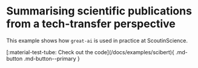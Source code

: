 # Summarising scientific publications from a tech-transfer perspective

This example shows how `great-ai` is used in practice at ScoutinScience. 

<div style="display: flex; justify-content: center;" markdown>
[:material-test-tube: Check out the code](/docs/examples/scibert){ .md-button .md-button--primary }
</div>
